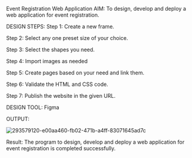 Event Registration Web Application
AIM:
To design, develop and deploy a web application for event registration.

DESIGN STEPS:
Step 1:
Create a new frame.

Step 2:
Select any one preset size of your choice.

Step 3:
Select the shapes you need.

Step 4:
Import images as needed

Step 5:
Create pages based on your need and link them.

Step 6:
Validate the HTML and CSS code.

Step 7:
Publish the website in the given URL.

DESIGN TOOL:
Figma

OUTPUT:

![293579120-e00aa460-fb02-471b-a4ff-83071645ad7c](https://github.com/Muralidharan3033/event-registration/assets/147473403/28717fcf-6381-481e-a69c-5f6e6e6e7baa)

Result:
The program to design, develop and deploy a web application for event registration is completed successfully.
